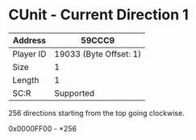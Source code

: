 
#  CUnit - Current Direction 1
Address   | 59CCC9
----------|-------------
Player ID | 19033 (Byte Offset: 1)
Size 	  | 1
Length 	  | 1
SC:R      | Supported

256 directions starting from the top going clockwise.
0x0000FF00 - *256
